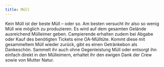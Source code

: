 ```yaml
---
title: Müll
---
```

Kein Müll ist der beste Müll – oder so. Am besten versucht ihr also so wenig Müll wie möglich zu produzieren. Es wird auf dem gesamten Gelände ausreichend Mülleimer geben. Campierende erhalten zudem bei Abgabe oder Kauf des benötigten Tickets eine OA-Mülltüte. Kommt diese mit gesammeltem Müll wieder zurück, gibt es einen Getränkebon als Dankeschön. Sammelt ihr auch ohne Gegenleistung Müll oder entsorgt ihn einfach direkt in den Mülleimern, erhaltet ihr den ewigen Dank der Crew sowie von Mutter Natur.